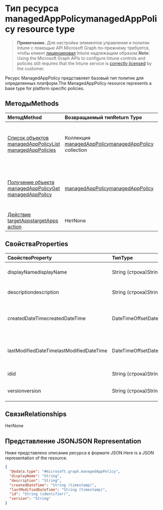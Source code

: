 # <a name="managedapppolicy-resource-type"></a><span data-ttu-id="ce0ee-101">Тип ресурса managedAppPolicy</span><span class="sxs-lookup"><span data-stu-id="ce0ee-101">managedAppPolicy resource type</span></span>

> <span data-ttu-id="ce0ee-102">**Примечание.** Для настройки элементов управления и политик Intune с помощью API Microsoft Graph по-прежнему требуется, чтобы клиент [лицензировал](https://go.microsoft.com/fwlink/?linkid=839381) Intune надлежащим образом.</span><span class="sxs-lookup"><span data-stu-id="ce0ee-102">**Note:** Using the Microsoft Graph APIs to configure Intune controls and policies still requires that the Intune service is [correctly licensed](https://go.microsoft.com/fwlink/?linkid=839381) by the customer.</span></span>

<span data-ttu-id="ce0ee-103">Ресурс ManagedAppPolicy представляет базовый тип политик для определенных платформ.</span><span class="sxs-lookup"><span data-stu-id="ce0ee-103">The ManagedAppPolicy resource represents a base type for platform specific policies.</span></span>
## <a name="methods"></a><span data-ttu-id="ce0ee-104">Методы</span><span class="sxs-lookup"><span data-stu-id="ce0ee-104">Methods</span></span>
|<span data-ttu-id="ce0ee-105">Метод</span><span class="sxs-lookup"><span data-stu-id="ce0ee-105">Method</span></span>|<span data-ttu-id="ce0ee-106">Возвращаемый тип</span><span class="sxs-lookup"><span data-stu-id="ce0ee-106">Return Type</span></span>|<span data-ttu-id="ce0ee-107">Описание</span><span class="sxs-lookup"><span data-stu-id="ce0ee-107">Description</span></span>|
|:---|:---|:---|
|[<span data-ttu-id="ce0ee-108">Список объектов managedAppPolicy</span><span class="sxs-lookup"><span data-stu-id="ce0ee-108">List managedAppPolicies</span></span>](../api/intune_mam_managedapppolicy_list.md)|<span data-ttu-id="ce0ee-109">Коллекция [managedAppPolicy](../resources/intune_mam_managedapppolicy.md)</span><span class="sxs-lookup"><span data-stu-id="ce0ee-109">[managedAppPolicy](../resources/intune_mam_managedapppolicy.md) collection</span></span>|<span data-ttu-id="ce0ee-110">Список свойств и связей объектов [managedAppPolicy](../resources/intune_mam_managedapppolicy.md).</span><span class="sxs-lookup"><span data-stu-id="ce0ee-110">List properties and relationships of the [managedAppPolicy](../resources/intune_mam_managedapppolicy.md) objects.</span></span>|
|[<span data-ttu-id="ce0ee-111">Получение объекта managedAppPolicy</span><span class="sxs-lookup"><span data-stu-id="ce0ee-111">Get managedAppPolicy</span></span>](../api/intune_mam_managedapppolicy_get.md)|[<span data-ttu-id="ce0ee-112">managedAppPolicy</span><span class="sxs-lookup"><span data-stu-id="ce0ee-112">managedAppPolicy</span></span>](../resources/intune_mam_managedapppolicy.md)|<span data-ttu-id="ce0ee-113">Чтение свойств и связей объекта [managedAppPolicy](../resources/intune_mam_managedapppolicy.md).</span><span class="sxs-lookup"><span data-stu-id="ce0ee-113">Read properties and relationships of the [managedAppPolicy](../resources/intune_mam_managedapppolicy.md) object.</span></span>|
|[<span data-ttu-id="ce0ee-114">Действие targetApps</span><span class="sxs-lookup"><span data-stu-id="ce0ee-114">targetApps action</span></span>](../api/intune_mam_managedapppolicy_targetapps.md)|<span data-ttu-id="ce0ee-115">Нет</span><span class="sxs-lookup"><span data-stu-id="ce0ee-115">None</span></span>|<span data-ttu-id="ce0ee-116">Н/Д</span><span class="sxs-lookup"><span data-stu-id="ce0ee-116">Not yet documented</span></span>|

## <a name="properties"></a><span data-ttu-id="ce0ee-117">Свойства</span><span class="sxs-lookup"><span data-stu-id="ce0ee-117">Properties</span></span>
|<span data-ttu-id="ce0ee-118">Свойство</span><span class="sxs-lookup"><span data-stu-id="ce0ee-118">Property</span></span>|<span data-ttu-id="ce0ee-119">Тип</span><span class="sxs-lookup"><span data-stu-id="ce0ee-119">Type</span></span>|<span data-ttu-id="ce0ee-120">Описание</span><span class="sxs-lookup"><span data-stu-id="ce0ee-120">Description</span></span>|
|:---|:---|:---|
|<span data-ttu-id="ce0ee-121">displayName</span><span class="sxs-lookup"><span data-stu-id="ce0ee-121">displayName</span></span>|<span data-ttu-id="ce0ee-122">String (строка)</span><span class="sxs-lookup"><span data-stu-id="ce0ee-122">String</span></span>|<span data-ttu-id="ce0ee-123">Отображаемое имя политики.</span><span class="sxs-lookup"><span data-stu-id="ce0ee-123">Policy display name.</span></span>|
|<span data-ttu-id="ce0ee-124">description</span><span class="sxs-lookup"><span data-stu-id="ce0ee-124">description</span></span>|<span data-ttu-id="ce0ee-125">String (строка)</span><span class="sxs-lookup"><span data-stu-id="ce0ee-125">String</span></span>|<span data-ttu-id="ce0ee-126">Описание политики.</span><span class="sxs-lookup"><span data-stu-id="ce0ee-126">The policy's description.</span></span>|
|<span data-ttu-id="ce0ee-127">createdDateTime</span><span class="sxs-lookup"><span data-stu-id="ce0ee-127">createdDateTime</span></span>|<span data-ttu-id="ce0ee-128">DateTimeOffset</span><span class="sxs-lookup"><span data-stu-id="ce0ee-128">DateTimeOffset</span></span>|<span data-ttu-id="ce0ee-129">Дата и время создания политики.</span><span class="sxs-lookup"><span data-stu-id="ce0ee-129">The date and time the policy was created.</span></span>|
|<span data-ttu-id="ce0ee-130">lastModifiedDateTime</span><span class="sxs-lookup"><span data-stu-id="ce0ee-130">lastModifiedDateTime</span></span>|<span data-ttu-id="ce0ee-131">DateTimeOffset</span><span class="sxs-lookup"><span data-stu-id="ce0ee-131">DateTimeOffset</span></span>|<span data-ttu-id="ce0ee-132">Время последнего изменения политики.</span><span class="sxs-lookup"><span data-stu-id="ce0ee-132">Last time the policy was modified.</span></span>|
|<span data-ttu-id="ce0ee-133">id</span><span class="sxs-lookup"><span data-stu-id="ce0ee-133">id</span></span>|<span data-ttu-id="ce0ee-134">String (строка)</span><span class="sxs-lookup"><span data-stu-id="ce0ee-134">String</span></span>|<span data-ttu-id="ce0ee-135">Ключ объекта.</span><span class="sxs-lookup"><span data-stu-id="ce0ee-135">Key of the entity.</span></span>|
|<span data-ttu-id="ce0ee-136">version</span><span class="sxs-lookup"><span data-stu-id="ce0ee-136">version</span></span>|<span data-ttu-id="ce0ee-137">String (строка)</span><span class="sxs-lookup"><span data-stu-id="ce0ee-137">String</span></span>|<span data-ttu-id="ce0ee-138">Версия объекта.</span><span class="sxs-lookup"><span data-stu-id="ce0ee-138">Version of the entity.</span></span>|

## <a name="relationships"></a><span data-ttu-id="ce0ee-139">Связи</span><span class="sxs-lookup"><span data-stu-id="ce0ee-139">Relationships</span></span>
<span data-ttu-id="ce0ee-140">Нет</span><span class="sxs-lookup"><span data-stu-id="ce0ee-140">None</span></span>
## <a name="json-representation"></a><span data-ttu-id="ce0ee-141">Представление JSON</span><span class="sxs-lookup"><span data-stu-id="ce0ee-141">JSON Representation</span></span>
<span data-ttu-id="ce0ee-142">Ниже представлено описание ресурса в формате JSON.</span><span class="sxs-lookup"><span data-stu-id="ce0ee-142">Here is a JSON representation of the resource.</span></span>
<!--{
  "blockType": "resource",
  "abstract": true,
  "keyProperty": "id",
  "baseType": "microsoft.graph.entity",
  "@odata.type": "microsoft.graph.managedAppPolicy"
}-->
``` json
{
  "@odata.type": "#microsoft.graph.managedAppPolicy",
  "displayName": "String",
  "description": "String",
  "createdDateTime": "String (timestamp)",
  "lastModifiedDateTime": "String (timestamp)",
  "id": "String (identifier)",
  "version": "String"
}
```



